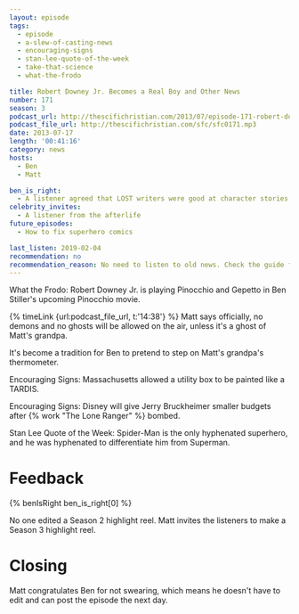 ```yaml
---
layout: episode
tags:
  - episode
  - a-slew-of-casting-news
  - encouraging-signs
  - stan-lee-quote-of-the-week
  - take-that-science
  - what-the-frodo

title: Robert Downey Jr. Becomes a Real Boy and Other News
number: 171
season: 3
podcast_url: http://thescifichristian.com/2013/07/episode-171-robert-downey-jr-becomes-a-real-boy-and-other-news/
podcast_file_url: http://thescifichristian.com/sfc/sfc0171.mp3
date: 2013-07-17
length: '00:41:16'
category: news
hosts:
  - Ben
  - Matt

ben_is_right:
  - A listener agreed that LOST writers were good at character stories but not mystery
celebrity_invites: 
  - A listener from the afterlife
future_episodes:
  - How to fix superhero comics

last_listen: 2019-02-04
recommendation: no
recommendation_reason: No need to listen to old news. Check the guide for what's interesting in hindsight.
---
```

What the Frodo: Robert Downey Jr. is playing Pinocchio and Gepetto in Ben Stiller's upcoming Pinocchio movie. 

{% timeLink {url:podcast_file_url, t:'14:38'} %} Matt says officially, no demons and no ghosts will be allowed on the air, unless it's a ghost of Matt's grandpa.

It's become a tradition for Ben to pretend to step on Matt's grandpa's thermometer. 

Encouraging Signs: Massachusetts allowed a utility box to be painted like a TARDIS. 

Encouraging Signs: Disney will give Jerry Bruckheimer smaller budgets after {% work "The Lone Ranger" %} bombed. 

Stan Lee Quote of the Week: Spider-Man is the only hyphenated superhero, and he was hyphenated to differentiate him from Superman.



# Feedback 

{% benIsRight ben_is_right[0] %}

No one edited a Season 2 highlight reel. Matt invites the listeners to make a Season 3 highlight reel.



# Closing

Matt congratulates Ben for not swearing, which means he doesn't have to edit and can post the episode the next day.